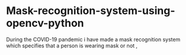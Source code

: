 # Mask-recognition-system-using-opencv-python
During the COVID-19 pandemic i have made a mask recognition system which specifies that a person is wearing mask or not ,

